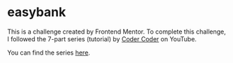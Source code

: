 # easybank

This is a challenge created by Frontend Mentor.
To complete this challenge, I followed the 7-part series (tutorial) by [Coder Coder]((https://www.youtube.com/@TheCoderCoder)) on YouTube.

You can find the series [here]((https://www.youtube.com/watch?v=8w_kHIAkucA&list=PLUWqFDiirlsuYscECzks6zIZWr_Cfcx9k&index=1)https://www.youtube.com/watch?v=8w_kHIAkucA&list=PLUWqFDiirlsuYscECzks6zIZWr_Cfcx9k&index=1).
